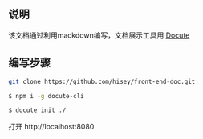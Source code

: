 ## 说明

该文档通过利用mackdown编写，文档展示工具用 [Docute][1]

[1]: https://v3.docute.org/#/ "文档展示工具"

## 编写步骤
 ```bash
git clone https://github.com/hisey/front-end-doc.git
```
```bash
$ npm i -g docute-cli
```
   ```bash
$ docute init ./
```
打开 http://localhost:8080

 
